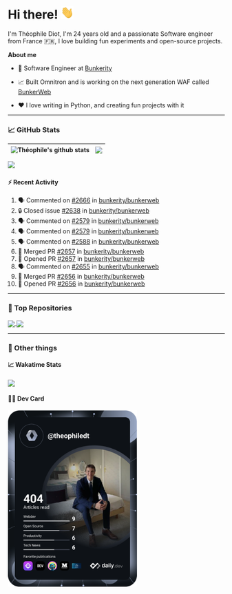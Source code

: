 # Hi there! <img src="./wave.gif" width="30px" height="30px" />

I'm Théophile Diot, I'm 24 years old and a passionate Software engineer from France 🇫🇷, I love building fun experiments and open-source projects.

**About me**

- 💼 Software Engineer at [Bunkerity](https://www.bunkerity.com/)

- 📈 Built Omnitron and is working on the next generation WAF called [BunkerWeb](https://www.bunkerweb.io)

- ❤️ I love writing in Python, and creating fun projects with it

---

### 📈 GitHub Stats

| <img align="center" src="https://github-readme-stats.vercel.app/api?username=TheophileDiot&show_icons=true&include_all_commits=true&theme=algolia&hide_border=true&rank_icon=github" alt="Théophile's github stats" /> | <img align="center" src="https://github-readme-stats.vercel.app/api/top-langs/?username=TheophileDiot&layout=compact&theme=algolia&hide_border=true" /> |
| ---------------------------------------------------------------------------------------------------------------------------------------------------------------------------------------------------------------------- | ------------------------------------------------------------------------------------------------------------------------------------------------------- |

![](https://github-readme-activity-graph.vercel.app/graph?username=TheophileDiot&theme=tokyo-night)

#### :zap: Recent Activity

<!--START_SECTION:activity-->
1. 🗣 Commented on [#2666](https://github.com/bunkerity/bunkerweb/issues/2666#issuecomment-3311528871) in [bunkerity/bunkerweb](https://github.com/bunkerity/bunkerweb)
2. 🔒 Closed issue [#2638](https://github.com/bunkerity/bunkerweb/issues/2638) in [bunkerity/bunkerweb](https://github.com/bunkerity/bunkerweb)
3. 🗣 Commented on [#2579](https://github.com/bunkerity/bunkerweb/issues/2579#issuecomment-3270780936) in [bunkerity/bunkerweb](https://github.com/bunkerity/bunkerweb)
4. 🗣 Commented on [#2579](https://github.com/bunkerity/bunkerweb/issues/2579#issuecomment-3266336385) in [bunkerity/bunkerweb](https://github.com/bunkerity/bunkerweb)
5. 🗣 Commented on [#2588](https://github.com/bunkerity/bunkerweb/issues/2588#issuecomment-3266273504) in [bunkerity/bunkerweb](https://github.com/bunkerity/bunkerweb)
6. 🎉 Merged PR [#2657](https://github.com/bunkerity/bunkerweb/pull/2657) in [bunkerity/bunkerweb](https://github.com/bunkerity/bunkerweb)
7. 💪 Opened PR [#2657](https://github.com/bunkerity/bunkerweb/pull/2657) in [bunkerity/bunkerweb](https://github.com/bunkerity/bunkerweb)
8. 🗣 Commented on [#2655](https://github.com/bunkerity/bunkerweb/issues/2655#issuecomment-3262401674) in [bunkerity/bunkerweb](https://github.com/bunkerity/bunkerweb)
9. 🎉 Merged PR [#2656](https://github.com/bunkerity/bunkerweb/pull/2656) in [bunkerity/bunkerweb](https://github.com/bunkerity/bunkerweb)
10. 💪 Opened PR [#2656](https://github.com/bunkerity/bunkerweb/pull/2656) in [bunkerity/bunkerweb](https://github.com/bunkerity/bunkerweb)
<!--END_SECTION:activity-->

---

### 🔧 Top Repositories

<a href="https://github.com/bunkerity/bunkerweb">
  <img align="center" src="https://github-readme-stats.vercel.app/api/pin/?username=Bunkerity&repo=bunkerweb&theme=algolia" />
</a>
<a href="https://github.com/TheophileDiot/Omnitron">
  <img align="center" src="https://github-readme-stats.vercel.app/api/pin/?username=TheophileDiot&repo=Omnitron&theme=algolia" />
</a>

---

### 🎉 Other things

#### 📈 Wakatime Stats

<a href="https://wakatime.com/@theophile_bunkerity">
  <img align="center" src="https://github-readme-stats.vercel.app/api/wakatime?username=3aa5ce41-c253-43d9-8441-a721e446a45f&layout=compact&theme=algolia" />
</a>

#### 👨‍💻 Dev Card

<a href="https://app.daily.dev/TheophileDt">
  <img src="./devcard.svg" width="300" alt="Théophile Diot's Dev Card"/>
</a>
